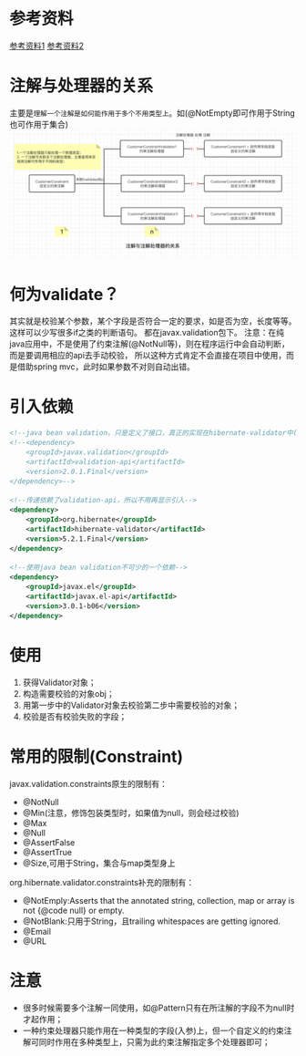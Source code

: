 # 参考资料
[参考资料1](https://www.baeldung.com/javax-validation)
[参考资料2](https://www.ibm.com/developerworks/cn/java/j-lo-beanvalid/)

# 注解与处理器的关系
主要是`理解一个注解是如何能作用于多个不用类型上`。如(@NotEmpty即可作用于String也可作用于集合)
![注解与处理器的关系](https://github.com/jssgsy/java/raw/master/src/main/java/com/univ/validate/注解_处理器.png)

# 何为validate？
其实就是校验某个参数，某个字段是否符合一定的要求，如是否为空，长度等等。这样可以少写很多if之类的判断语句。
都在javax.validation包下。
注意：在纯java应用中，不是使用了约束注解(@NotNull等)，则在程序运行中会自动判断，而是要调用相应的api去手动校验，
所以这种方式肯定不会直接在项目中使用，而是借助spring mvc，此时如果参数不对则自动出错。

# 引入依赖
```xml
<!--java bean validation，只是定义了接口，真正的实现在hibernate-validator中(hibernate-validator是最常用的一种实现)-->
<!--<dependency>
    <groupId>javax.validation</groupId>
    <artifactId>validation-api</artifactId>
    <version>2.0.1.Final</version>
</dependency>-->

<!--传递依赖了validation-api，所以不用再显示引入-->
<dependency>
    <groupId>org.hibernate</groupId>
    <artifactId>hibernate-validator</artifactId>
    <version>5.2.1.Final</version>
</dependency>

<!--使用java bean validation不可少的一个依赖-->
<dependency>
    <groupId>javax.el</groupId>
    <artifactId>javax.el-api</artifactId>
    <version>3.0.1-b06</version>
</dependency>
```

# 使用
1. 获得Validator对象；
2. 构造需要校验的对象obj；
3. 用第一步中的Validator对象去校验第二步中需要校验的对象；
4. 校验是否有校验失败的字段；

# 常用的限制(Constraint)
javax.validation.constraints原生的限制有：
* @NotNull
* @Min(注意，修饰包装类型时，如果值为null，则会经过校验)
* @Max
* @Null
* @AssertFalse
* @AssertTrue
* @Size,可用于String，集合与map类型身上

org.hibernate.validator.constraints补充的限制有：
* @NotEmply:Asserts that the annotated string, collection, map or array is not {@code null} or empty.
* @NotBlank:只用于String，且trailing whitespaces are getting ignored.
* @Email
* @URL

# 注意
* 很多时候需要多个注解一同使用，如@Pattern只有在所注解的字段不为null时才起作用；
* 一种约束处理器只能作用在一种类型的字段(入参)上，但一个自定义的约束注解可同时作用在多种类型上，只需为此约束注解指定多个处理器即可；
